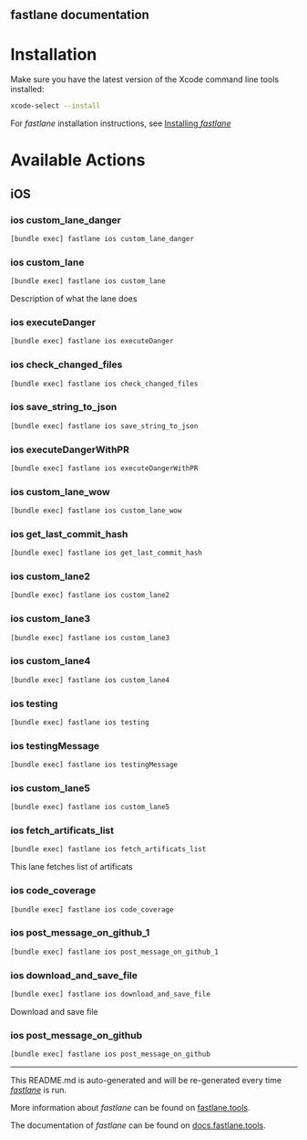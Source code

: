 fastlane documentation
----

# Installation

Make sure you have the latest version of the Xcode command line tools installed:

```sh
xcode-select --install
```

For _fastlane_ installation instructions, see [Installing _fastlane_](https://docs.fastlane.tools/#installing-fastlane)

# Available Actions

## iOS

### ios custom_lane_danger

```sh
[bundle exec] fastlane ios custom_lane_danger
```



### ios custom_lane

```sh
[bundle exec] fastlane ios custom_lane
```

Description of what the lane does

### ios executeDanger

```sh
[bundle exec] fastlane ios executeDanger
```



### ios check_changed_files

```sh
[bundle exec] fastlane ios check_changed_files
```



### ios save_string_to_json

```sh
[bundle exec] fastlane ios save_string_to_json
```



### ios executeDangerWithPR

```sh
[bundle exec] fastlane ios executeDangerWithPR
```



### ios custom_lane_wow

```sh
[bundle exec] fastlane ios custom_lane_wow
```



### ios get_last_commit_hash

```sh
[bundle exec] fastlane ios get_last_commit_hash
```



### ios custom_lane2

```sh
[bundle exec] fastlane ios custom_lane2
```



### ios custom_lane3

```sh
[bundle exec] fastlane ios custom_lane3
```



### ios custom_lane4

```sh
[bundle exec] fastlane ios custom_lane4
```



### ios testing

```sh
[bundle exec] fastlane ios testing
```



### ios testingMessage

```sh
[bundle exec] fastlane ios testingMessage
```



### ios custom_lane5

```sh
[bundle exec] fastlane ios custom_lane5
```



### ios fetch_artificats_list

```sh
[bundle exec] fastlane ios fetch_artificats_list
```

This lane fetches list of artificats

### ios code_coverage

```sh
[bundle exec] fastlane ios code_coverage
```



### ios post_message_on_github_1

```sh
[bundle exec] fastlane ios post_message_on_github_1
```



### ios download_and_save_file

```sh
[bundle exec] fastlane ios download_and_save_file
```

Download and save file

### ios post_message_on_github

```sh
[bundle exec] fastlane ios post_message_on_github
```



----

This README.md is auto-generated and will be re-generated every time [_fastlane_](https://fastlane.tools) is run.

More information about _fastlane_ can be found on [fastlane.tools](https://fastlane.tools).

The documentation of _fastlane_ can be found on [docs.fastlane.tools](https://docs.fastlane.tools).
